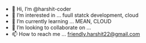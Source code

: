 - 👋 Hi, I’m @harshit-coder
- 👀 I’m interested in ... fuull statck development, cloud
- 🌱 I’m currently learning ... MEAN, CLOUD 
- 💞️ I’m looking to collaborate on ...
- 📫 How to reach me ... friendly.harshit22@gmail.com

<!---
harshit-coder/harshit-coder is a ✨ special ✨ repository because its `README.md` (this file) appears on your GitHub profile.
You can click the Preview link to take a look at your changes.
--->
